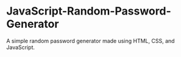 # JavaScript-Random-Password-Generator
A simple random password generator made using HTML, CSS, and JavaScript. 
